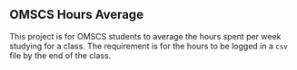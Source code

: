 ## OMSCS Hours Average

This project is for OMSCS students to average the hours spent per week studying for a class. The requirement is for the hours to be logged in a `csv` file by the end of the class.
